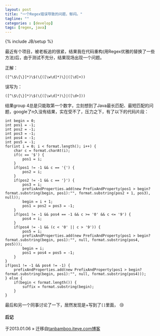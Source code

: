 ```yaml
---
layout: post
title: "一个Regex错误导致的问题，郁闷。"
tagline: ""
categories : [develop]
tags: [regex, java]
---
```

{% include JB/setup %}

最近有个项目，被老板追的很紧，结果我在代码重构(用Regex优雅的替换了一些方法)后，由于测试不充分，结果现场出现一个问题。

正解： 

	([^\$\{\}]*)\$(\{([\w\d]*)\}|([\d]+))
误写为： 

	([^\$\{\}]*)\$(\{([\w\d]*)\}|([\d+]))
	
结果group 4总是只能取第一个数字，立刻想到了Java最长匹配、最短匹配的问题，google了n久没有结果，实在受不了，压力之下，有了以下的代码片段：

	int begin = 0;
	int pos1 = -1;
	int pos2 = -1;
	int pos3 = -1;
	int pos4 = -1;
	int pos5 = -1;
	for(int i = 0; i < format.length(); i++) {
		char c = format.charAt(i);
		if(c == '$') {
			pos1 = i;
		}
		if(pos1 != -1 && c == '{') {
			pos2 = i;
		}
		if(pos2 != -1 && c == '}') {
			pos3 = i;
			prefixAndProperties.add(new PrefixAndProperty(pos1 > begin?format.substring(begin, pos1):"", format.substring(pos2 + 1, pos3), null));
			begin = i + 1;
			pos1 = pos2 = pos3 = -1;
		}
		if(pos1 != -1 && pos4 == -1 && c >= '0' && c <= '9') {
			pos4 = i;
		}
		if(pos4 != -1 && (c < '0' || c > '9')) {
			pos5 = i;
			prefixAndProperties.add(new PrefixAndProperty(pos1 > begin?format.substring(begin, pos1):"", null, format.substring(pos4, pos5))); 
			begin = i;
			pos1 = pos4 = pos5 = -1;
		}
	}
	if(pos1 != -1 && pos4 != -1) {
		prefixAndProperties.add(new PrefixAndProperty(pos1 > begin?format.substring(begin, pos1):"", null, format.substring(pos4))); 
	} else {
		if(begin < format.length()) {
			suffix = format.substring(begin);
		}
	}

最后和另一个同事讨论了一下，居然发现是+写到了`[]`里面， :cry: 

#### 后记

于2013.01.06 &raquo; 
迁移自[tanbamboo.iteye.com博客](http://tanbamboo.iteye.com/blog/493520)
